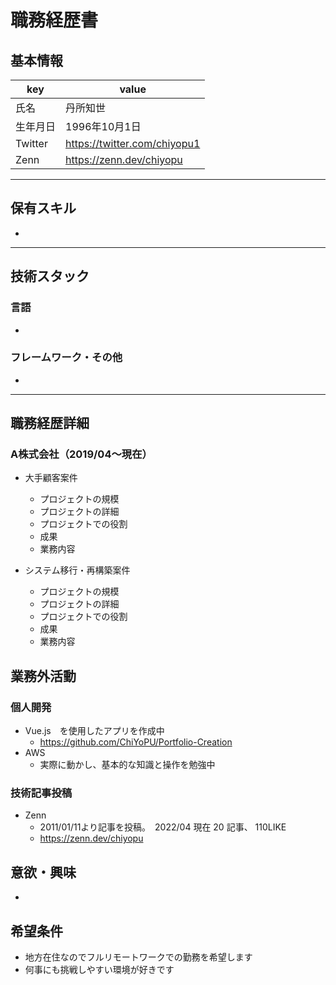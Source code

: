 # 職務経歴書

## 基本情報

|key|value|
|---|---|
|氏名|丹所知世|
|生年月日|1996年10月1日|
|Twitter|https://twitter.com/chiyopu1|
|Zenn|https://zenn.dev/chiyopu|

---

## 保有スキル

- 


---

## 技術スタック

### 言語

- 

### フレームワーク・その他

- 

---

## 職務経歴詳細

### A株式会社（2019/04〜現在）

- 大手顧客案件
  - プロジェクトの規模
  - プロジェクトの詳細
  - プロジェクトでの役割
  - 成果
  - 業務内容

- システム移行・再構築案件
  - プロジェクトの規模
  - プロジェクトの詳細
  - プロジェクトでの役割
  - 成果
  - 業務内容

## 業務外活動

### 個人開発
- Vue.js　を使用したアプリを作成中
  - https://github.com/ChiYoPU/Portfolio-Creation
- AWS
  - 実際に動かし、基本的な知識と操作を勉強中
  
### 技術記事投稿
- Zenn
  - 2011/01/11より記事を投稿。　2022/04 現在 20 記事、 110LIKE
  - https://zenn.dev/chiyopu

## 意欲・興味

- 

## 希望条件

- 地方在住なのでフルリモートワークでの勤務を希望します
- 何事にも挑戦しやすい環境が好きです
